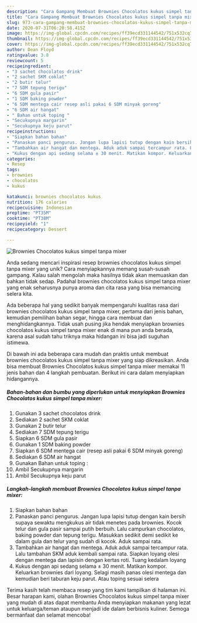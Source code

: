 ```yaml
---
description: "Cara Gampang Membuat Brownies Chocolatos kukus simpel tanpa mixer, Lezat Sekali"
title: "Cara Gampang Membuat Brownies Chocolatos kukus simpel tanpa mixer, Lezat Sekali"
slug: 973-cara-gampang-membuat-brownies-chocolatos-kukus-simpel-tanpa-mixer-lezat-sekali
date: 2020-07-31T06:20:58.415Z
image: https://img-global.cpcdn.com/recipes/ff39ecd331144542/751x532cq70/brownies-chocolatos-kukus-simpel-tanpa-mixer-foto-resep-utama.jpg
thumbnail: https://img-global.cpcdn.com/recipes/ff39ecd331144542/751x532cq70/brownies-chocolatos-kukus-simpel-tanpa-mixer-foto-resep-utama.jpg
cover: https://img-global.cpcdn.com/recipes/ff39ecd331144542/751x532cq70/brownies-chocolatos-kukus-simpel-tanpa-mixer-foto-resep-utama.jpg
author: Dean Floyd
ratingvalue: 3.8
reviewcount: 5
recipeingredient:
- "3 sachet chocolatos drink"
- "2 sachet SKM coklat"
- "2 butir telur"
- "7 SDM tepung terigu"
- "6 SDM gula pasir"
- "1 SDM baking powder"
- "6 SDM mentega cair resep asli pakai 6 SDM minyak goreng"
- "6 SDM air hangat"
- " Bahan untuk toping "
- "Secukupnya margarin"
- "Secukupnya keju parut"
recipeinstructions:
- "Siapkan bahan bahan"
- "Panaskan panci pengurus. Jangan lupa lapisi tutup dengan kain bersih supaya sewaktu mengkukus air tidak menetes pada brownies. Kocok telur dan gula pasir sampai putih berbuih. Lalu campurkan chocolatos, baking powder dan tepung terigu. Masukkan sedikit demi sedikit ke dalam gula dan telur yang sudah di kocok. Aduk sampai rata."
- "Tambahkan air hangat dan mentega. Aduk aduk sampai tercampur rata. Lalu tambahan SKM aduk kembali sampai rata. Siapkan loyang olesi dengan mentega dan lapisin dengan kertas roti. Tuang kedalam loyang"
- "Kukus dengan api sedang selama ± 30 menit. Matikan kompor. Keluarkan brownies dari loyang. Selagi masih panas olesi mentega dan kemudian beri taburan keju parut. Atau toping sesuai selera"
categories:
- Resep
tags:
- brownies
- chocolatos
- kukus

katakunci: brownies chocolatos kukus 
nutrition: 176 calories
recipecuisine: Indonesian
preptime: "PT35M"
cooktime: "PT38M"
recipeyield: "1"
recipecategory: Dessert

---
```



![Brownies Chocolatos kukus simpel tanpa mixer](https://img-global.cpcdn.com/recipes/ff39ecd331144542/751x532cq70/brownies-chocolatos-kukus-simpel-tanpa-mixer-foto-resep-utama.jpg)

Anda sedang mencari inspirasi resep brownies chocolatos kukus simpel tanpa mixer yang unik? Cara menyiapkannya memang susah-susah gampang. Kalau salah mengolah maka hasilnya tidak akan memuaskan dan bahkan tidak sedap. Padahal brownies chocolatos kukus simpel tanpa mixer yang enak seharusnya punya aroma dan cita rasa yang bisa memancing selera kita.

Ada beberapa hal yang sedikit banyak mempengaruhi kualitas rasa dari brownies chocolatos kukus simpel tanpa mixer, pertama dari jenis bahan, kemudian pemilihan bahan segar, hingga cara membuat dan menghidangkannya. Tidak usah pusing jika hendak menyiapkan brownies chocolatos kukus simpel tanpa mixer enak di mana pun anda berada, karena asal sudah tahu triknya maka hidangan ini bisa jadi suguhan istimewa.




Di bawah ini ada beberapa cara mudah dan praktis untuk membuat brownies chocolatos kukus simpel tanpa mixer yang siap dikreasikan. Anda bisa membuat Brownies Chocolatos kukus simpel tanpa mixer memakai 11 jenis bahan dan 4 langkah pembuatan. Berikut ini cara dalam menyiapkan hidangannya.

<!--inarticleads1-->

##### Bahan-bahan dan bumbu yang diperlukan untuk menyiapkan Brownies Chocolatos kukus simpel tanpa mixer:

1. Gunakan 3 sachet chocolatos drink
1. Sediakan 2 sachet SKM coklat
1. Gunakan 2 butir telur
1. Sediakan 7 SDM tepung terigu
1. Siapkan 6 SDM gula pasir
1. Gunakan 1 SDM baking powder
1. Siapkan 6 SDM mentega cair (resep asli pakai 6 SDM minyak goreng)
1. Sediakan 6 SDM air hangat
1. Gunakan  Bahan untuk toping :
1. Ambil Secukupnya margarin
1. Ambil Secukupnya keju parut




<!--inarticleads2-->

##### Langkah-langkah membuat Brownies Chocolatos kukus simpel tanpa mixer:

1. Siapkan bahan bahan
1. Panaskan panci pengurus. Jangan lupa lapisi tutup dengan kain bersih supaya sewaktu mengkukus air tidak menetes pada brownies. Kocok telur dan gula pasir sampai putih berbuih. Lalu campurkan chocolatos, baking powder dan tepung terigu. Masukkan sedikit demi sedikit ke dalam gula dan telur yang sudah di kocok. Aduk sampai rata.
1. Tambahkan air hangat dan mentega. Aduk aduk sampai tercampur rata. Lalu tambahan SKM aduk kembali sampai rata. Siapkan loyang olesi dengan mentega dan lapisin dengan kertas roti. Tuang kedalam loyang
1. Kukus dengan api sedang selama ± 30 menit. Matikan kompor. Keluarkan brownies dari loyang. Selagi masih panas olesi mentega dan kemudian beri taburan keju parut. Atau toping sesuai selera




Terima kasih telah membaca resep yang tim kami tampilkan di halaman ini. Besar harapan kami, olahan Brownies Chocolatos kukus simpel tanpa mixer yang mudah di atas dapat membantu Anda menyiapkan makanan yang lezat untuk keluarga/teman ataupun menjadi ide dalam berbisnis kuliner. Semoga bermanfaat dan selamat mencoba!
